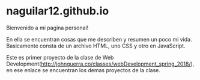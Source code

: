 # naguilar12.github.io

Bienvenido a mi pagina personal!

En ella se encuentran cosas que me describen y resumen un poco mi vida. Basicamente consta de un archivo HTML, uno CSS y otro en JavaScript.

Este es primer proyecto de la clase de Web Development(http://johnguerra.co/classes/webDevelopment_spring_2018/), en ese enlace se encuentran los demas proyectos de la clase.
